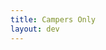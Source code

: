 ```yaml
---
title: Campers Only
layout: dev
---
```

<div data-drivenow-widget='SearchWidget' data-vehicle-category='campervan-hire'></div>